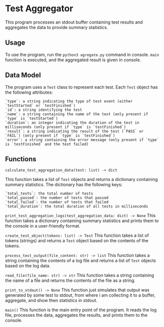 # Test Aggregator

This program processes an stdout buffer containing test results and aggregates the data to provide summary statistics.

## Usage

To use the program, run the `python3 agregate.py` command in console. `main` function is executed, and the aggregated result is given in console.

## Data Model

The program uses a `Test` class to represent each test. Each `Test` object has the following attributes:

    `type`: a string indicating the type of test event (either `testStarted` or `testFinished`)
    `id`: a string identifying the test
    `name`: a string containing the name of the test (only present if `type` is `testStarted`)
    `duration`: an integer indicating the duration of the test in milliseconds (only present if `type` is `testFinished`)
    `result`: a string indicating the result of the test (`PASS` or `FAIL`) (only present if `type` is `testFinished`)
    `error`: a string containing the error message (only present if `type` is `testFinished` and the test failed)

## Functions
`calculate_test_aggregation_data(test: list) -> dict`

This function takes a list of `Test` objects and returns a dictionary containing summary statistics. The dictionary has the following keys:

    `total_tests`: the total number of tests
    `total_passed`: the number of tests that passed
    `total_failed`: the number of tests that failed
    `total_duration`: the total duration of all tests in milliseconds

`print_test_aggregation_logs(test_aggregation_data: dict) -> None`
This function takes a dictionary containing summary statistics and prints them to the console in a user-friendly format.

`create_test_object(tokens: list) -> Test`
This function takes a list of tokens (strings) and returns a `Test` object based on the contents of the tokens.

`process_test_output(file_content: str) -> list`
This function takes a string containing the contents of a log file and returns a list of `Test` objects based on the log data.

`read_file(file_name: str) -> str`
This function takes a string containing the name of a file and returns the contents of the file as a string.

`print_to_stdout() -> None`
This function just simulates that output was generated by some test to stdout, from where i am collecting it to a buffer, aggregate, and show then statistics in stdout.

`main()`
This function is the main entry point of the program. It reads the log file, processes the data, aggregates the results, and prints them to the console.
